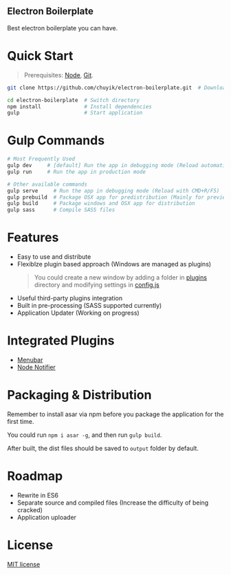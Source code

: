 Electron Boilerplate
---
Best electron boilerplate you can have.

# Quick Start
> Prerequisites: [Node](https://nodejs.org/), [Git](https://git-scm.com/).

```bash
git clone https://github.com/chuyik/electron-boilerplate.git  # Download this project

cd electron-boilerplate  # Switch directory
npm install              # Install dependencies
gulp                     # Start application
```

# Gulp Commands
```bash
# Most Frequently Used
gulp dev     # [default] Run the app in debugging mode (Reload automatically)
gulp run     # Run the app in production mode

# Other available commands
gulp serve     # Run the app in debugging mode (Reload with CMD+R/F5)
gulp prebuild  # Package OSX app for predistribution (Mainly for preview)
gulp build     # Package windows and OSX app for distribution
gulp sass      # Compile SASS files
```

# Features
- Easy to use and distribute
- Flexiblze plugin based approach (Windows are managed as plugins)
  > You could create a new window by adding a folder in [plugins](./plugins) directory
  > and modifying settings in [config.js](./app/config.js)
- Useful third-party plugins integration
- Built in pre-processing (SASS supported currently)
- Application Updater (Working on progress)

# Integrated Plugins
- [Menubar](https://github.com/maxogden/menubar)
- [Node Notifier](https://github.com/mikaelbr/node-notifier)

# Packaging & Distribution
Remember to install asar via npm before you package the application for the first time.

You could run `npm i asar -g`, and then run `gulp build`.

After built, the dist files should be saved to `output` folder by default.

# Roadmap
- Rewrite in ES6
- Separate source and compiled files (Increase the difficulty of being cracked)
- Application uploader

# License
[MIT license](http://opensource.org/licenses/MIT)
